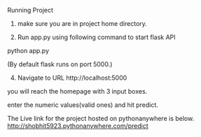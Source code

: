 Running Project

1. make sure you are in project home directory. 

2. Run app.py using following command to start flask API

python app.py

 (By default flask runs on port 5000.)

4. Navigate to URL http://localhost:5000

you will reach the homepage with 3 input boxes.

enter the numeric values(valid ones) and hit predict.

The Live link for the project hosted on pythonanywhere is below.
http://shobhit5923.pythonanywhere.com/predict
